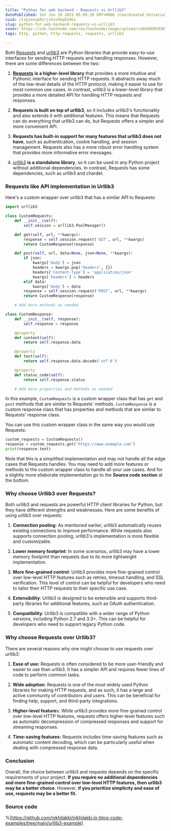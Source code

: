 ```yaml
---
title: "Python for web backend - Requests vs Urllib3"
datePublished: Sat Jun 10 2023 05:09:39 GMT+0000 (Coordinated Universal Time)
cuid: clipjenup01rjzknvhkpb19ei
slug: python-for-web-backend-requests-vs-urllib3
cover: https://cdn.hashnode.com/res/hashnode/image/upload/v1683869593674/8707dcd4-5aa5-465c-80d9-e1fcbd39bc77.png
tags: http, python, http-requests, requests, urllib3

---
```


Both [Requests](https://github.com/psf/requests) and [urllib3](https://github.com/urllib3/urllib3) are Python libraries that provide easy-to-use interfaces for sending HTTP requests and handling responses. However, there are some differences between the two:

1. [**Requests**](https://requests.readthedocs.io/en/latest/) **is a higher-level library** that provides a more intuitive and Pythonic interface for sending HTTP requests. It abstracts away much of the low-level details of the HTTP protocol, making it easier to use for most common use cases. In contrast, urllib3 is a lower-level library that provides a more detailed API for handling HTTP requests and responses.
    
2. **Requests is built on top of urllib3**, so it includes urllib3's functionality and also extends it with additional features. This means that Requests can do everything that urllib3 can do, but Requests offers a simpler and more convenient API.
    
3. **Requests has built-in support for many features that urllib3 does not have**, such as authentication, cookie handling, and session management. Requests also has a more robust error handling system that provides more informative error messages.
    
4. [urllib3](https://urllib3.readthedocs.io/en/stable/user-guide.html) **is a standalone library**, so it can be used in any Python project without additional dependencies. In contrast, Requests has some dependencies, such as urllib3 and chardet.
    

### Requests like API implementation in Urllib3

Here's a custom wrapper over urllib3 that has a similar API to Requests:

```python
import urllib3

class CustomRequests:
    def __init__(self):
        self.session = urllib3.PoolManager()

    def get(self, url, **kwargs):
        response = self.session.request('GET', url, **kwargs)
        return CustomResponse(response)

    def post(self, url, data=None, json=None, **kwargs):
        if json:
            kwargs['body'] = json
            headers = kwargs.pop('headers', {})
            headers['Content-Type'] = 'application/json'
            kwargs['headers'] = headers
        elif data:
            kwargs['body'] = data
        response = self.session.request('POST', url, **kwargs)
        return CustomResponse(response)

    # Add more methods as needed

class CustomResponse:
    def __init__(self, response):
        self.response = response

    @property
    def content(self):
        return self.response.data

    @property
    def text(self):
        return self.response.data.decode('utf-8')

    @property
    def status_code(self):
        return self.response.status

    # Add more properties and methods as needed
```

In this example, `CustomRequests` is a custom wrapper class that has `get` and `post` methods that are similar to Requests' methods. `CustomResponse` is a custom response class that has properties and methods that are similar to Requests' response class.

You can use this custom wrapper class in the same way you would use Requests:

```python
custom_requests = CustomRequests()
response = custom_requests.get('https://www.example.com')
print(response.text)
```

Note that this is a simplified implementation and may not handle all the edge cases that Requests handles. You may need to add more features or methods to the custom wrapper class to handle all your use cases. And for a slightly more ellaborate implementation go to the **Source code section** at the bottom.

### Why choose Urllib3 over Requests?

Both urllib3 and requests are powerful HTTP client libraries for Python, but they have different strengths and weaknesses. Here are some benefits of using urllib3 over requests:

1. **Connection pooling**: As mentioned earlier, urllib3 automatically reuses existing connections to improve performance. While requests also supports connection pooling, urllib3's implementation is more flexible and customizable.
    
2. **Lower memory footprint**: In some scenarios, urllib3 may have a lower memory footprint than requests due to its more lightweight implementation.
    
3. **More fine-grained control**: Urllib3 provides more fine-grained control over low-level HTTP features such as retries, timeout handling, and SSL verification. This level of control can be helpful for developers who need to tailor their HTTP requests to their specific use case.
    
4. **Extensibility**: Urllib3 is designed to be extensible and supports third-party libraries for additional features, such as OAuth authentication.
    
5. **Compatibility**: Urllib3 is compatible with a wider range of Python versions, including Python 2.7 and 3.3+. This can be helpful for developers who need to support legacy Python code.
    

### Why choose Requests over Urllib3?

There are several reasons why one might choose to use requests over urllib3:

1. **Ease of use:** Requests is often considered to be more user-friendly and easier to use than urllib3. It has a simpler API and requires fewer lines of code to perform common tasks.
    
2. **Wide adoption**: Requests is one of the most widely used Python libraries for making HTTP requests, and as such, it has a large and active community of contributors and users. This can be beneficial for finding help, support, and third-party integrations.
    
3. **Higher-level feature**s: While urllib3 provides more fine-grained control over low-level HTTP features, requests offers higher-level features such as automatic decompression of compressed responses and support for streaming responses.
    
4. **Time-saving features:** Requests includes time-saving features such as automatic content decoding, which can be particularly useful when dealing with compressed response data.
    

### Conclusion

Overall, the choice between urllib3 and requests depends on the specific requirements of your project. **If you require no additional dependencies and more fine-grained control over low-level HTTP features, then urllib3 may be a better choice**. However, **if you prioritize simplicity and ease of use, requests may be a better fit.**

### Source code

%[https://github.com/nikhilakki/nikhilakki.in-blog-code-examples/tree/main/urllib3-example]